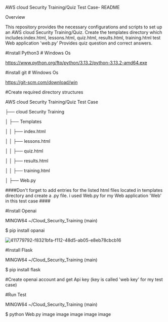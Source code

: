 AWS cloud Security Training/Quiz Test Case- README

Overview

This repository provides the necessary configurations and scripts to set up an AWS cloud Security Training/Quiz. Create the templates directory which includes:index.html, lessons.html, quiz.html, results.html, training.html test Web application 'web.py' Provides quiz question and correct answers.

#Install Python3 # Windows Os

https://www.python.org/ftp/python/3.13.2/python-3.13.2-amd64.exe

#install git # Windows Os

https://git-scm.com/download/win

#Create required directory structures

AWS cloud Security Training/Quiz Test Case

├── cloud Security Training

│ ├── Templates

│ │ ├── index.html

│ │ ├── lessons.html

│ │ ├── quiz.html

│ │ ├── results.html

│ │ ├── training.html

│ ├── Web.py

####Don't forget to add entries for the listed html files located in templates directory and create a .py file. i used Web.py for my Web application 'Web' in this test case ####

#Install Openai

MINGW64 ~/Cloud_Security_Training (main)

$ pip install opanai

![411779792-f8321bfa-f112-48d5-ab05-e8eb78cbcb16](https://github.com/user-attachments/assets/a2c88e75-2776-4584-8d2b-fce69c50f976)

#Install Flask

MINGW64 ~/Cloud_Security_Training (main)

$ pip install flask



#Create openai account and get Api key (key is called 'web key' for my test case)

#Run Test

MINGW64 ~/Cloud_Security_Training (main)

$ python Web.py image image image image image
